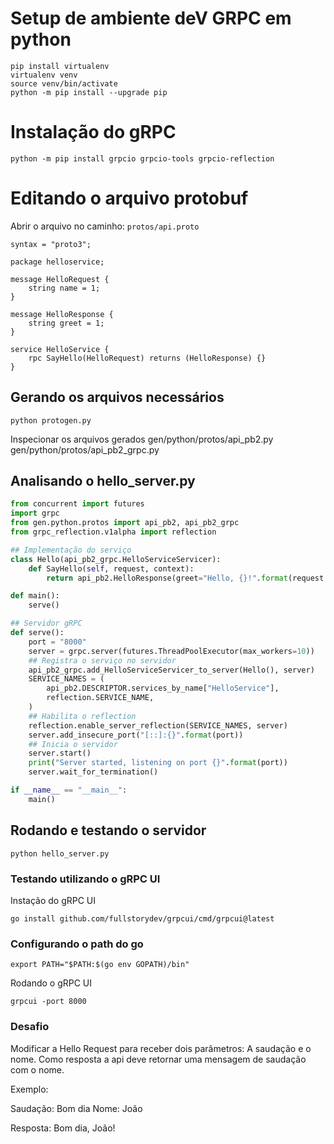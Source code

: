 
# Setup de ambiente deV GRPC em python

```
pip install virtualenv
virtualenv venv
source venv/bin/activate
python -m pip install --upgrade pip
```

# Instalação do gRPC

```
python -m pip install grpcio grpcio-tools grpcio-reflection
```

# Editando o arquivo protobuf

Abrir o arquivo no caminho: `protos/api.proto`

```
syntax = "proto3";

package helloservice;

message HelloRequest {
    string name = 1;
}

message HelloResponse {
    string greet = 1;
}

service HelloService {
    rpc SayHello(HelloRequest) returns (HelloResponse) {}
}
```

## Gerando os arquivos necessários

```
python protogen.py
```

Inspecionar os arquivos gerados
gen/python/protos/api_pb2.py
gen/python/protos/api_pb2_grpc.py

## Analisando o hello_server.py

```python
from concurrent import futures
import grpc
from gen.python.protos import api_pb2, api_pb2_grpc
from grpc_reflection.v1alpha import reflection

## Implementação do serviço
class Hello(api_pb2_grpc.HelloServiceServicer):
    def SayHello(self, request, context):
        return api_pb2.HelloResponse(greet="Hello, {}!".format(request.name))

def main():
    serve()

## Servidor gRPC
def serve():
    port = "8000"
    server = grpc.server(futures.ThreadPoolExecutor(max_workers=10))
    ## Registra o serviço no servidor
    api_pb2_grpc.add_HelloServiceServicer_to_server(Hello(), server)
    SERVICE_NAMES = (
        api_pb2.DESCRIPTOR.services_by_name["HelloService"],
        reflection.SERVICE_NAME,
    )
    ## Habilita o reflection
    reflection.enable_server_reflection(SERVICE_NAMES, server)
    server.add_insecure_port("[::]:{}".format(port))
    ## Inicia o servidor
    server.start()
    print("Server started, listening on port {}".format(port))
    server.wait_for_termination()

if __name__ == "__main__":
    main()

```

## Rodando e testando o servidor

```
python hello_server.py
```


### Testando utilizando o gRPC UI   

Instação do gRPC UI

```
go install github.com/fullstorydev/grpcui/cmd/grpcui@latest
```

### Configurando o path do go
```
export PATH="$PATH:$(go env GOPATH)/bin"
```

Rodando o gRPC UI
```
grpcui -port 8000
```

### Desafio

Modificar a Hello Request para receber dois parâmetros: A saudação e o nome. Como resposta a api deve retornar uma mensagem de saudação com o nome.

Exemplo:

Saudação: Bom dia
Nome: João

Resposta: Bom dia, João!

